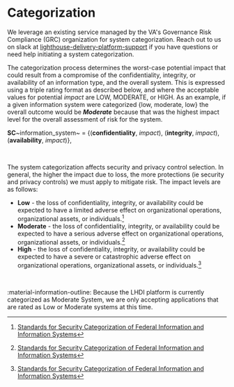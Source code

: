 # Categorization

We leverage an existing service managed by the VA's Governance Risk Compliance (GRC) organization for system categorization. Reach out to us on slack at
[lighthouse-delivery-platform-support](https://lighthouseva.slack.com/archives/C03UA9MV1EH) if you have questions or need help initiating a system categorization.

The categorization process determines the worst-case potential impact that could result from a compromise of the confidentiality, integrity, or availability of an information type, and the overall system. This is expressed using a triple rating format as described below, and where the acceptable values for potential *impact* are LOW, MODERATE, or HIGH. As an example, if a given information system were categorized {low, moderate, low} the overall outcome would be ***Moderate*** because that was the highest impact level for the overall assessment of risk for the system.

**SC**~information_system~ = {(**confidentiality**, *impact*), (**integrity**, *impact*), (**availability**, *impact*)}, 

<br/>

The system categorization affects security and privacy control selection. In general, the higher the impact due to loss, the more protections (ie security and privacy controls) we must apply to mitigate risk. The impact levels are as follows:

- **Low** - the loss of confidentiality, integrity, or availability could be expected to have a limited adverse effect on organizational operations, organizational assets, or individuals.[^2]
- **Moderate** - the loss of confidentiality, integrity, or availability could be expected to have a serious adverse effect on organizational operations, organizational assets, or individuals.[^2]
- **High** - the loss of confidentiality, integrity, or availability could be expected to have a severe or catastrophic adverse effect on organizational operations, organizational assets, or individuals.[^2]

<br/>

:material-information-outline: Because the LHDI platform is currently categorized as Moderate System, we are only accepting applications that are rated as Low or Moderate systems at this time. 


[^1]:[NIST Special Publication 800-37](https://csrc.nist.gov/publications/detail/sp/800-37/rev-2/final)
[^2]:[Standards for Security Categorization of Federal Information and Information Systems](https://nvlpubs.nist.gov/nistpubs/fips/nist.fips.199.pdf)
